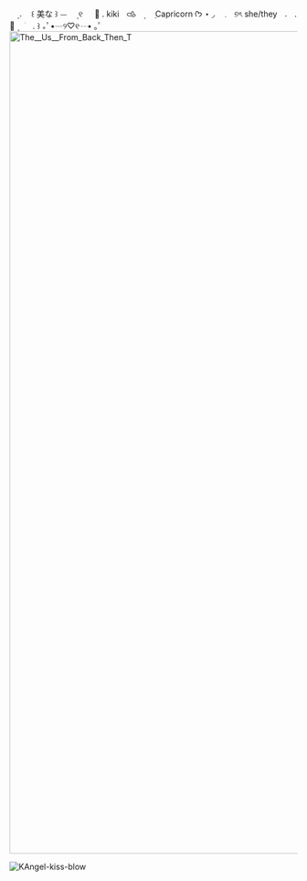 ㅤ۪  𝅄ㅤ ꒰  美な  ꒱  ⏤ㅤ  ۪ ୧
ㅤ 🌸 . kikiㅤ𐚁ㅤ۪ ㅤ݂ Capricorn ᡣ𐭩   ⋆ ◞
ㅤ𓈒ㅤ୭ৎ  she/theyㅤ𝅄ㅤ.  🍥 ۪ ⠀ׂㅤ.  ꒱
          ｡ﾟ•┈୨♡୧┈• ｡ﾟ
          <img width="2520" height="1440" alt="The__Us__From_Back_Then_T" src="https://github.com/user-attachments/assets/5490a90e-2119-4ebd-b1b1-a3926fc14075" />

<!--
**dreamynilou/dreamynilou** is a ✨ _special_ ✨ repository because its `README.md` (this file) appears on your GitHub profile.

Here are some ideas to get you started:

- 🔭 I’m currently working on ...
- 🌱 I’m currently learning ...
- 👯 I’m looking to collaborate on ...
- 🤔 I’m looking for help with ...
- 💬 Ask me about ...
- 📫 How to reach me: ...
- 😄 Pronouns: ...
- ⚡ Fun fact: ...
-->
![KAngel-kiss-blow](https://github.com/user-attachments/assets/4184edef-9fd6-4567-b395-5c2c50dee983)
